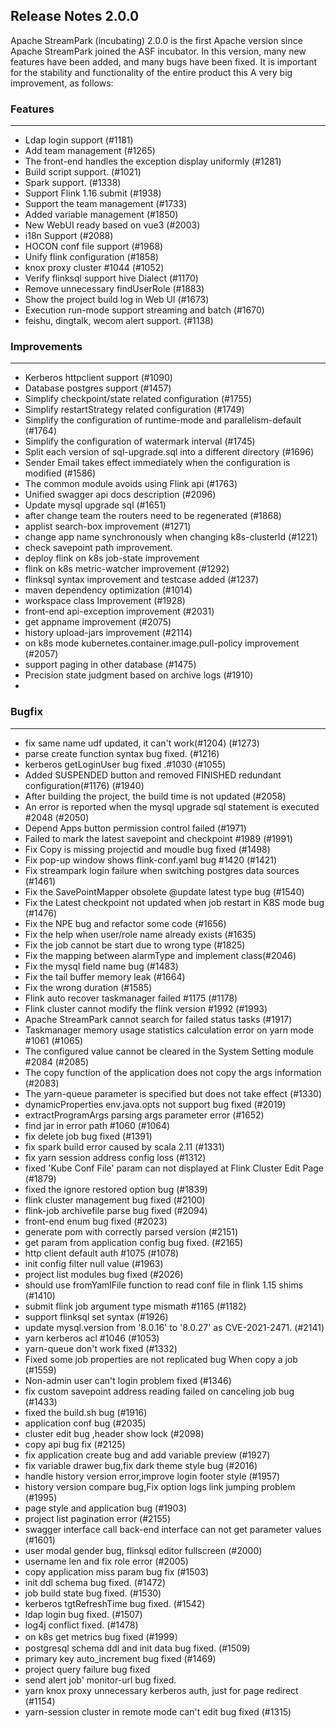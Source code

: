
## Release Notes 2.0.0

<div style={{height: '30px'}}></div>

Apache StreamPark (incubating) 2.0.0 is the first Apache version since Apache StreamPark joined the ASF incubator. In this version, many new features have been added, and many bugs have been fixed. It is important for the stability and functionality of the entire product this
A very big improvement, as follows:

<div style={{height: '30px'}}></div>


### Features
----

- Ldap login support (#1181)
- Add team management (#1265)
- The front-end handles the exception display uniformly (#1281)
- Build script support. (#1021)
- Spark support. (#1338)
- Support Flink 1.16 submit (#1938)
- Support the team management (#1733)
- Added variable management (#1850)
- New WebUI ready based on vue3 (#2003)
- i18n Support (#2088)
- HOCON conf file support (#1968)
- Unify flink configuration (#1858)
- knox proxy cluster #1044 (#1052)
- Verify flinksql support hive Dialect (#1170)
- Remove unnecessary findUserRole (#1883)
- Show the project build log in Web UI (#1673)
- Execution run-mode support streaming and batch (#1670)
- feishu, dingtalk, wecom alert support. (#1138)

### Improvements
---

- Kerberos httpclient support (#1090)
- Database postgres support (#1457)
- Simplify checkpoint/state related configuration (#1755)
- Simplify restartStrategy related configuration (#1749)
- Simplify the configuration of runtime-mode and parallelism-default (#1764)
- Simplify the configuration of watermark interval (#1745)
- Split each version of sql-upgrade.sql into a different directory (#1696)
- Sender Email takes effect immediately when the configuration is modified (#1586)
- The common module avoids using Flink api (#1763)
- Unified swagger api docs description (#2096)
- Update mysql upgrade sql (#1651)
- after change team the routers need to be regenerated (#1868)
- applist search-box improvement (#1271)
- change app name synchronously when changing k8s-clusterId (#1221)
- check savepoint path improvement.
- deploy flink on k8s job-state improvement
- flink on k8s metric-watcher improvement (#1292)
- flinksql syntax improvement and testcase added (#1237)
- maven dependency optimization (#1014)
- workspace class Improvement (#1928)
- front-end api-exception improvement (#2031)
- get appname improvement (#2075)
- history upload-jars improvement (#2114)
- on k8s mode kubernetes.container.image.pull-policy improvement (#2057)
- support paging in other database (#1475)
- Precision state judgment based on archive logs (#1910)
- 

### Bugfix
---

- fix same name udf updated, it can't work(#1204) (#1273)
- parse create function syntax bug fixed. (#1216)
- kerberos getLoginUser bug fixed .#1030 (#1055)
- Added SUSPENDED button and removed FINISHED redundant configuration(#1176) (#1940)
- After building the project, the build time is not updated (#2058)
- An error is reported when the mysql upgrade sql statement is executed #2048 (#2050)
- Depend Apps button permission control failed (#1971)
- Failed to mark the latest savepoint and checkpoint #1989 (#1991)
- Fix Copy is missing projectid and moudle bug fixed (#1498)
- Fix pop-up window shows flink-conf.yaml bug #1420 (#1421)
- Fix streampark login failure when switching postgres data sources (#1461)
- Fix the  SavePointMapper obsolete @update latest type bug (#1540)
- Fix the Latest checkpoint not updated when job restart in K8S mode bug (#1476)
- Fix the NPE bug and refactor some code (#1656)
- Fix the help when user/role name already exists (#1635)
- Fix the job cannot be start due to wrong type (#1825)
- Fix the mapping between alarmType and implement class(#2046)
- Fix the mysql field name bug (#1483)
- Fix the tail buffer memory leak (#1664)
- Fix the wrong duration (#1585)
- Flink auto recover taskmanager failed #1175 (#1178)
- Flink cluster cannot modify the flink version #1992 (#1993)
- Apache StreamPark cannot search for failed status tasks (#1917)
- Taskmanager memory usage statistics calculation error on yarn mode #1061 (#1065)
- The configured value cannot be cleared in the System Setting module #2084 (#2085)
- The copy function of the application does not copy the args information (#2083)
- The yarn-queue parameter is specified but does not take effect (#1330)
- dynamicProperties env.java.opts not support bug fixed (#2019)
- extractProgramArgs parsing args parameter error (#1652)
- find jar in error path #1060 (#1064)
- fix delete job bug fixed (#1391)
- fix spark build error caused by scala 2.11 (#1331)
- fix yarn session address config loss (#1312)
- fixed 'Kube Conf File' param can not displayed at Flink Cluster Edit Page (#1879)
- fixed the ignore restored option bug (#1839)
- flink cluster management bug fixed (#2100)
- flink-job archivefile parse bug fixed (#2094)
- front-end enum bug fixed (#2023)
- generate pom with correctly parsed version (#2151)
- get param from application config bug fixed. (#2165)
- http client default auth #1075 (#1078)
- init config filter null value (#1963)
- project list modules bug fixed (#2026)
- should use fromYamlFile function to read conf file in flink 1.15 shims (#1410)
- submit flink job argument type mismath #1165 (#1182)
- support flinksql set syntax (#1926)
- update mysql.version from '8.0.16' to '8.0.27' as CVE-2021-2471. (#2141)
- yarn kerberos acl #1046 (#1053)
- yarn-queue don't work fixed (#1332)
- Fixed some job properties are not replicated bug When copy a job (#1559)
- Non-admin user can't login problem fixed (#1346)
- fix custom savepoint address reading failed on canceling job bug (#1433)
- fixed the build.sh bug (#1916)
- application conf bug (#2035)
- cluster edit bug ,header show lock (#2098)
- copy api bug fix (#2125)
- fix application create bug and add variable preview (#1927)
- fix variable drawer bug,fix dark theme style bug (#2016)
- handle history version error,improve login footer style (#1957)
- history version compare bug,Fix option logs link jumping problem (#1995)
- page style and application bug (#1903)
- project list pagination error (#2155)
- swagger interface call back-end interface can not get parameter values (#1601)
- user modal gender bug, flinksql editor fullscreen (#2000)
- username len and fix role error (#2005)
- copy application miss param bug fix (#1503)
- init ddl schema bug fixed. (#1472)
- job build state bug fixed. (#1530)
- kerberos tgtRefreshTime bug fixed. (#1542)
- ldap login bug fixed. (#1507)
- log4j conflict fixed. (#1478)
- on k8s get metrics bug fixed (#1999）
- postgresql schema ddl and init data bug fixed. (#1509)
- primary key auto_increment bug fixed (#1469)
- project query failure bug fixed
- send alert job' monitor-url bug fixed.
- yarn knox proxy unnecessary kerberos auth, just for page redirect (#1154)
- yarn-session cluster in remote mode can't edit bug fixed (#1315)